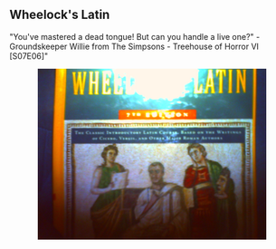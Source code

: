 ## Wheelock's Latin

"You've mastered a dead tongue! But can you handle a live one?" - Groundskeeper Willie
from The Simpsons - Treehouse of Horror VI [S07E06]"

<p align="center">
  <img src="
https://github.com/stan-alam/linguistics/blob/develop/Latin/Wheelock/images/PICT0143.JPG" width="80%" height="80%">
</p>

